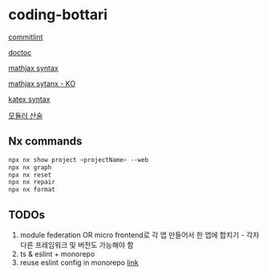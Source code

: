 # coding-bottari

[commitlint](https://commitlint.js.org/)

[doctoc](https://github.com/thlorenz/doctoc)

[mathjax syntax](https://www.onemathematicalcat.org/MathJaxDocumentation/TeXSyntax.html)

[mathjax sytanx - KO](https://www.onemathematicalcat.org/MathJaxDocumentation/MathJaxKorean/TeXSyntax_ko.html)

[katex syntax](https://katex.org/docs/supported)

[모듈러 산술](https://ko.wikipedia.org/wiki/%EB%AA%A8%EB%93%88%EB%9F%AC_%EC%82%B0%EC%88%A0)

## Nx commands

```bash
npx nx show project <projectName> --web
npx nx graph
npx nx reset
npx nx repair
npx nx format
```

## TODOs

1. module federation OR micro frontend로 각 앱 만들어서 한 앱에 합치기 - 각자 다른 프레임워크 및 버전도 가능해야 함
2. ts & eslint + monorepo
3. reuse eslint config in monorepo [link](https://medium.com/reactbrasil/reuse-your-eslint-prettier-config-in-a-monorepo-with-lerna-54c1800cacdc)
